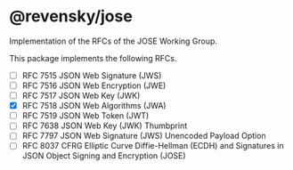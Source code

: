 # @revensky/jose

Implementation of the RFCs of the JOSE Working Group.

This package implements the following RFCs.

- [ ] RFC 7515 JSON Web Signature (JWS)
- [ ] RFC 7516 JSON Web Encryption (JWE)
- [ ] RFC 7517 JSON Web Key (JWK)
- [x] RFC 7518 JSON Web Algorithms (JWA)
- [ ] RFC 7519 JSON Web Token (JWT)
- [ ] RFC 7638 JSON Web Key (JWK) Thumbprint
- [ ] RFC 7797 JSON Web Signature (JWS) Unencoded Payload Option
- [ ] RFC 8037 CFRG Elliptic Curve Diffie-Hellman (ECDH) and Signatures in JSON Object Signing and Encryption (JOSE)
